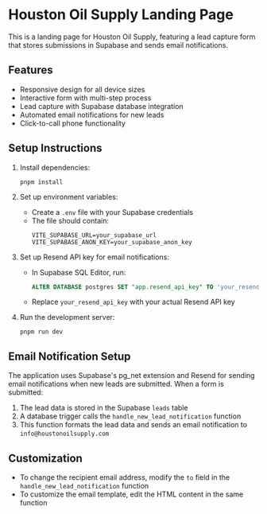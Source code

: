 # Houston Oil Supply Landing Page

This is a landing page for Houston Oil Supply, featuring a lead capture form that stores submissions in Supabase and sends email notifications.

## Features

- Responsive design for all device sizes
- Interactive form with multi-step process
- Lead capture with Supabase database integration
- Automated email notifications for new leads
- Click-to-call phone functionality

## Setup Instructions

1. Install dependencies:
   ```
   pnpm install
   ```

2. Set up environment variables:
   - Create a `.env` file with your Supabase credentials
   - The file should contain:
     ```
     VITE_SUPABASE_URL=your_supabase_url
     VITE_SUPABASE_ANON_KEY=your_supabase_anon_key
     ```

3. Set up Resend API key for email notifications:
   - In Supabase SQL Editor, run:
     ```sql
     ALTER DATABASE postgres SET "app.resend_api_key" TO 'your_resend_api_key';
     ```
   - Replace `your_resend_api_key` with your actual Resend API key

4. Run the development server:
   ```
   pnpm run dev
   ```

## Email Notification Setup

The application uses Supabase's pg_net extension and Resend for sending email notifications when new leads are submitted. When a form is submitted:

1. The lead data is stored in the Supabase `leads` table
2. A database trigger calls the `handle_new_lead_notification` function
3. This function formats the lead data and sends an email notification to `info@houstonoilsupply.com`

## Customization

- To change the recipient email address, modify the `to` field in the `handle_new_lead_notification` function
- To customize the email template, edit the HTML content in the same function
